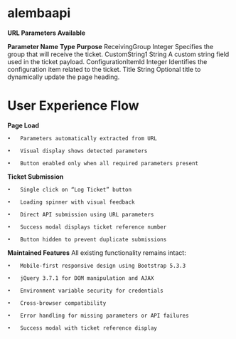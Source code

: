 # alembaapi

**URL Parameters Available**

**Parameter Name**	**Type**	**Purpose**
ReceivingGroup		Integer		Specifies the group that will receive the ticket.
CustomString1		String		A custom string field used in the ticket payload.
ConfigurationItemId	Integer		Identifies the configuration item related to the ticket.
Title			String		Optional title to dynamically update the page heading.


# User Experience Flow
**Page Load**

	•	Parameters automatically extracted from URL
 
	•	Visual display shows detected parameters
 
	•	Button enabled only when all required parameters present
 
**Ticket Submission**

	•	Single click on “Log Ticket” button
 
	•	Loading spinner with visual feedback
 
	•	Direct API submission using URL parameters
 
	•	Success modal displays ticket reference number
 
	•	Button hidden to prevent duplicate submissions
 
**Maintained Features**
All existing functionality remains intact:

	•	Mobile-first responsive design using Bootstrap 5.3.3
 
	•	jQuery 3.7.1 for DOM manipulation and AJAX
 
	•	Environment variable security for credentials
 
	•	Cross-browser compatibility
 
	•	Error handling for missing parameters or API failures
 
	•	Success modal with ticket reference display
 
